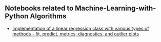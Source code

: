 ## Notebooks related to Machine-Learning-with-Python Algorithms

* [Implementation of a linear regression class with various types of methods - fit, predict, metrics, diagnostics, and outlier plots](https://github.com/tirthajyoti/Machine-Learning-with-Python/blob/master/OOP_in_ML/Class_MyLinearRegression.ipynb)
